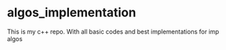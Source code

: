 # algos_implementation
This is my c++ repo. With all basic codes and best implementations for imp algos
